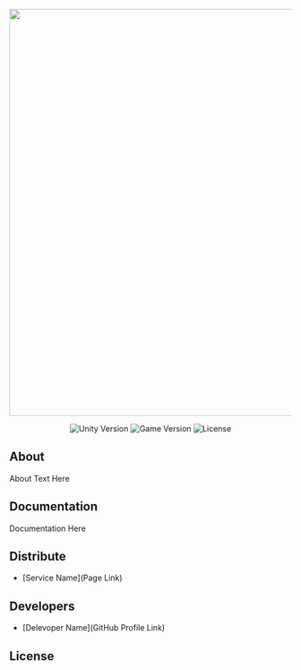 <p align="center">
      <img src="https://i.pinimg.com/736x/f7/5d/28/f75d28aaf2860200306ba2efc7a8852a.jpg" width="726">
</p>

<p align="center">
   <img src="" alt="Unity Version">
   <img src="" alt="Game Version">
   <img src="" alt="License">
</p>

## About

About Text Here

## Documentation

Documentation Here

## Distribute

- [Service Name](Page Link)


## Developers

- [Delevoper Name](GitHub Profile Link)

## License
